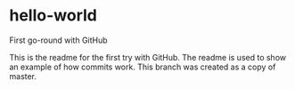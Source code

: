 # hello-world
First go-round with GitHub

This is the readme for the first try with GitHub.  The readme is used to show an example of how commits work.  This branch was created as a copy of master.
